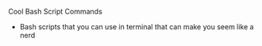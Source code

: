 Cool Bash Script Commands
- Bash scripts that you can use in terminal that can make you seem like a nerd
